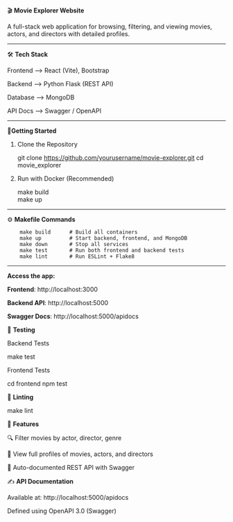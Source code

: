 🎬 **Movie Explorer Website**

A full-stack web application for browsing, filtering, and viewing movies, actors, and directors with detailed profiles.

------------------
🛠 **Tech Stack**

Frontend  -->   React (Vite), Bootstrap

Backend   -->   Python Flask (REST API)

Database  -->   MongoDB

API Docs  -->   Swagger / OpenAPI

------------------
 🚀**Getting Started**

1. Clone the Repository

	 git clone https://github.com/yourusername/movie-explorer.git
	 cd movie_explorer

2. Run with Docker (Recommended)

	 make build    
	 make up       
------------------

⚙️ **Makefile Commands**

		make build      # Build all containers
		make up         # Start backend, frontend, and MongoDB
		make down       # Stop all services
		make test       # Run both frontend and backend tests
		make lint       # Run ESLint + Flake8

------------------
**Access the app:**

 **Frontend**: http://localhost:3000
 
 **Backend API**: http://localhost:5000
 
 **Swagger Docs**: http://localhost:5000/apidocs

🧪 **Testing**

 Backend Tests

  make test

 Frontend Tests

  cd frontend
  npm test

🧹 **Linting**

 make lint


🔧 **Features**

 🔍 Filter movies by actor, director, genre 
 
 📜 View full profiles of movies, actors, and directors
 
 🧾 Auto-documented REST API with Swagger



✍️ **API Documentation**

Available at: http://localhost:5000/apidocs

Defined using OpenAPI 3.0 (Swagger)
